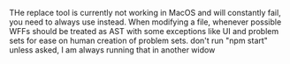 THe replace tool is currently not working in MacOS and will constantly fail, 
you need to always use instead.
When modifying a file, whenever possible WFFs should be treated as AST with some exceptions like UI and problem sets for ease on human creation of problem sets. 
don't run "npm start" unless asked, I am always running that in another widow